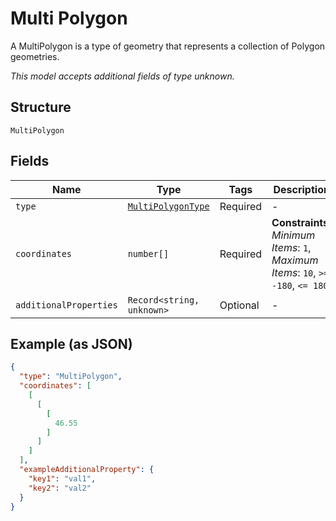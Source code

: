 
# Multi Polygon

A MultiPolygon is a type of geometry that represents a collection of Polygon geometries.

*This model accepts additional fields of type unknown.*

## Structure

`MultiPolygon`

## Fields

| Name | Type | Tags | Description |
|  --- | --- | --- | --- |
| `type` | [`MultiPolygonType`](../../doc/models/multi-polygon-type.md) | Required | - |
| `coordinates` | `number[]` | Required | **Constraints**: *Minimum Items*: `1`, *Maximum Items*: `10`, `>= -180`, `<= 180` |
| `additionalProperties` | `Record<string, unknown>` | Optional | - |

## Example (as JSON)

```json
{
  "type": "MultiPolygon",
  "coordinates": [
    [
      [
        [
          46.55
        ]
      ]
    ]
  ],
  "exampleAdditionalProperty": {
    "key1": "val1",
    "key2": "val2"
  }
}
```


